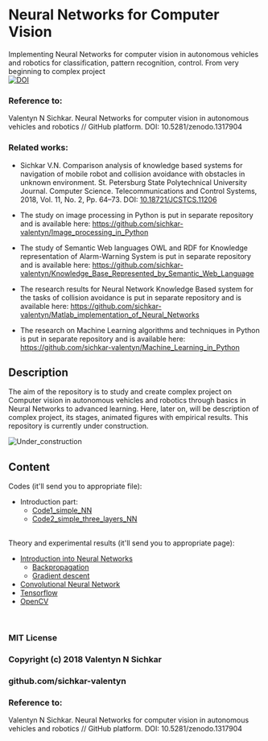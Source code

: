 # Neural Networks for Computer Vision
Implementing Neural Networks for computer vision in autonomous vehicles and robotics for classification, pattern recognition, control. From very beginning to complex project
<br/>[![DOI](https://zenodo.org/badge/DOI/10.5281/zenodo.1317904.svg)](https://doi.org/10.5281/zenodo.1317904)

### Reference to:
Valentyn N Sichkar. Neural Networks for computer vision in autonomous vehicles and robotics // GitHub platform. DOI: 10.5281/zenodo.1317904

### Related works:
* Sichkar V.N. Comparison analysis of knowledge based systems for navigation of mobile robot and collision avoidance with obstacles in unknown environment. St. Petersburg State Polytechnical University Journal. Computer Science. Telecommunications and Control Systems, 2018, Vol. 11, No. 2, Pp. 64–73. DOI: <a href="https://doi.org/10.18721/JCSTCS.11206" target="_blank">10.18721/JCSTCS.11206</a>

* The study on image processing in Python is put in separate repository and is available here: https://github.com/sichkar-valentyn/Image_processing_in_Python

* The study of Semantic Web languages OWL and RDF for Knowledge representation of Alarm-Warning System is put in separate repository and is available here: https://github.com/sichkar-valentyn/Knowledge_Base_Represented_by_Semantic_Web_Language

* The research results for Neural Network Knowledge Based system for the tasks of collision avoidance is put in separate repository and is available here: https://github.com/sichkar-valentyn/Matlab_implementation_of_Neural_Networks

* The research on Machine Learning algorithms and techniques in Python is put in separate repository and is available here: https://github.com/sichkar-valentyn/Machine_Learning_in_Python

## Description
The aim of the repository is to study and create complex project on Computer vision in autonomous vehicles and robotics through basics in Neural Networks to advanced learning. Here, later on, will be description of complex project, its stages, animated figures with empirical results. This repository is currently under construction.

![Under_construction](https://github.com/sichkar-valentyn/Neural_Networks_for_Computer_Vision/blob/master/images/under_construction.png)

## Content
Codes (it'll send you to appropriate file):
* Introduction part:
  * [Code1_simple_NN](https://github.com/sichkar-valentyn/Neural_Networks_for_Computer_Vision/blob/master/Codes/Code1_simple_NN.py)
  * [Code2_simple_three_layers_NN](https://github.com/sichkar-valentyn/Neural_Networks_for_Computer_Vision/blob/master/Codes/Code2_simple_three_layers_NN.py)

<br/>
Theory and experimental results (it'll send you to appropriate page):

* [Introduction into Neural Networks](https://github.com/sichkar-valentyn/Neural_Networks_for_Computer_Vision/blob/master/Theory/Introduction.md)
  * [Backpropagation](https://github.com/sichkar-valentyn/Neural_Networks_for_Computer_Vision/blob/master/Theory/Backpropagation.md)
  * [Gradient descent](https://github.com/sichkar-valentyn/Neural_Networks_for_Computer_Vision/blob/master/Theory/Gradient_descent.md)
* [Convolutional Neural Network](https://github.com/sichkar-valentyn/Neural_Networks_for_Computer_Vision/blob/master/Theory/Convolutional_Neural_Network.md)
* [Tensorflow](https://github.com/sichkar-valentyn/Neural_Networks_for_Computer_Vision/blob/master/Theory/Tensorflow.md)
* [OpenCV](https://github.com/sichkar-valentyn/Neural_Networks_for_Computer_Vision/blob/master/Theory/OpenCV.md)

<br/>

### MIT License
### Copyright (c) 2018 Valentyn N Sichkar
### github.com/sichkar-valentyn
### Reference to:
Valentyn N Sichkar. Neural Networks for computer vision in autonomous vehicles and robotics // GitHub platform. DOI: 10.5281/zenodo.1317904
